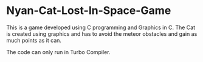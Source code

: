 # Nyan-Cat-Lost-In-Space-Game
This is a game developed using C programming and Graphics in C. The Cat is created using graphics and has to avoid the meteor obstacles and gain as much points as it can.


The code can only run in Turbo Compiler.

